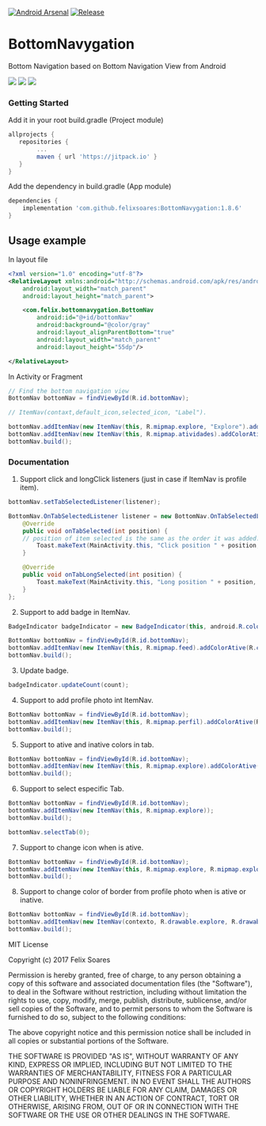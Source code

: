 [![Android Arsenal]( https://img.shields.io/badge/Android%20Arsenal-BottomNavygation-green.svg?style=flat )]( https://android-arsenal.com/details/1/6463 )
[![Release]( https://img.shields.io/badge/Release-v1.8.6-blue.svg?style=flat )]( https://jitpack.io/#felixsoares/BottomNavygation/ )

# BottomNavygation

Bottom Navigation based on Bottom Navigation View from Android

![](https://image.ibb.co/i0zMk6/img1.jpg) ![](https://image.ibb.co/fu2wJR/img2.jpg) ![](https://image.ibb.co/bSEXsm/img3.jpg)

### Getting Started

Add it in your root build.gradle (Project module)

```gradle
allprojects {
   repositories {
        ...
        maven { url 'https://jitpack.io' }
   }
}
```

Add the dependency in build.gradle (App module)

```gradle
dependencies {
	implementation 'com.github.felixsoares:BottomNavygation:1.8.6'
}
```

## Usage example

In layout file

```xml
<?xml version="1.0" encoding="utf-8"?>
<RelativeLayout xmlns:android="http://schemas.android.com/apk/res/android"
    android:layout_width="match_parent"
    android:layout_height="match_parent">

    <com.felix.bottomnavygation.BottomNav
        android:id="@+id/bottomNav"
        android:background="@color/gray"
        android:layout_alignParentBottom="true"
        android:layout_width="match_parent"
        android:layout_height="55dp"/>

</RelativeLayout>
```

In Activity or Fragment

```java
// Find the bottom navigation view
BottomNav bottomNav = findViewById(R.id.bottomNav);

// ItemNav(contaxt,default_icon,selected_icon, "Label").

bottomNav.addItemNav(new ItemNav(this, R.mipmap.explore, "Explore").addColorAtive(R.color.colorAccent));
bottomNav.addItemNav(new ItemNav(this, R.mipmap.atividades).addColorAtive(R.color.colorAccent));
bottomNav.build();
```

### Documentation

1) Support click and longClick listeners (just in case if ItemNav is profile item).

```java
bottomNav.setTabSelectedListener(listener);

BottomNav.OnTabSelectedListener listener = new BottomNav.OnTabSelectedListener() {
    @Override
    public void onTabSelected(int position) {
    // position of item selected is the same as the order it was added.
        Toast.makeText(MainActivity.this, "Click position " + position, Toast.LENGTH_SHORT).show();
    }

    @Override
    public void onTabLongSelected(int position) {
        Toast.makeText(MainActivity.this, "Long position " + position, Toast.LENGTH_SHORT).show();
    }
};
```

2) Support to add badge in ItemNav.

```java
BadgeIndicator badgeIndicator = new BadgeIndicator(this, android.R.color.holo_red_dark, android.R.color.white);

BottomNav bottomNav = findViewById(R.id.bottomNav);
bottomNav.addItemNav(new ItemNav(this, R.mipmap.feed).addColorAtive(R.color.colorAccent).addBadgeIndicator(badgeIndicator));
bottomNav.build();
```

3) Update badge.

```java
badgeIndicator.updateCount(count);
```

4) Support to add profile photo int ItemNav.

```java
BottomNav bottomNav = findViewById(R.id.bottomNav);
bottomNav.addItemNav(new ItemNav(this, R.mipmap.perfil).addColorAtive(R.color.colorAccent).setPathImageProfile(YOUR_IMAGE_PATH));
bottomNav.build();
```

5) Support to ative and inative colors in tab.

```java
BottomNav bottomNav = findViewById(R.id.bottomNav);
bottomNav.addItemNav(new ItemNav(this, R.mipmap.explore).addColorAtive(R.color.colorAccent).addColorInative(R.color.colorPrimary));
bottomNav.build();
```

6) Support to select especific Tab.

```java
BottomNav bottomNav = findViewById(R.id.bottomNav);
bottomNav.addItemNav(new ItemNav(this, R.mipmap.explore));
bottomNav.build();

bottomNav.selectTab(0);
```

7) Support to change icon when is ative.

```java
BottomNav bottomNav = findViewById(R.id.bottomNav);
bottomNav.addItemNav(new ItemNav(this, R.mipmap.explore, R.mipmap.explore_ative));
bottomNav.build();
```

8) Support to change color of border from profile photo when is ative or inative.

```java
BottomNav bottomNav = findViewById(R.id.bottomNav);
bottomNav.addItemNav(new ItemNav(contexto, R.drawable.explore, R.drawable.explore_sel).isProfileItem().addProfileColorAtive(R.color.verdepadrao).addProfileColorInative(R.color.preto));
bottomNav.build();
```

MIT License

Copyright (c) 2017 Felix Soares

Permission is hereby granted, free of charge, to any person obtaining a copy
of this software and associated documentation files (the "Software"), to deal
in the Software without restriction, including without limitation the rights
to use, copy, modify, merge, publish, distribute, sublicense, and/or sell
copies of the Software, and to permit persons to whom the Software is
furnished to do so, subject to the following conditions:

The above copyright notice and this permission notice shall be included in all
copies or substantial portions of the Software.

THE SOFTWARE IS PROVIDED "AS IS", WITHOUT WARRANTY OF ANY KIND, EXPRESS OR
IMPLIED, INCLUDING BUT NOT LIMITED TO THE WARRANTIES OF MERCHANTABILITY,
FITNESS FOR A PARTICULAR PURPOSE AND NONINFRINGEMENT. IN NO EVENT SHALL THE
AUTHORS OR COPYRIGHT HOLDERS BE LIABLE FOR ANY CLAIM, DAMAGES OR OTHER
LIABILITY, WHETHER IN AN ACTION OF CONTRACT, TORT OR OTHERWISE, ARISING FROM,
OUT OF OR IN CONNECTION WITH THE SOFTWARE OR THE USE OR OTHER DEALINGS IN THE
SOFTWARE.

